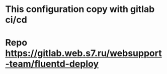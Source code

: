 # This configuration copy with gitlab ci/cd
# Repo https://gitlab.web.s7.ru/websupport-team/fluentd-deploy